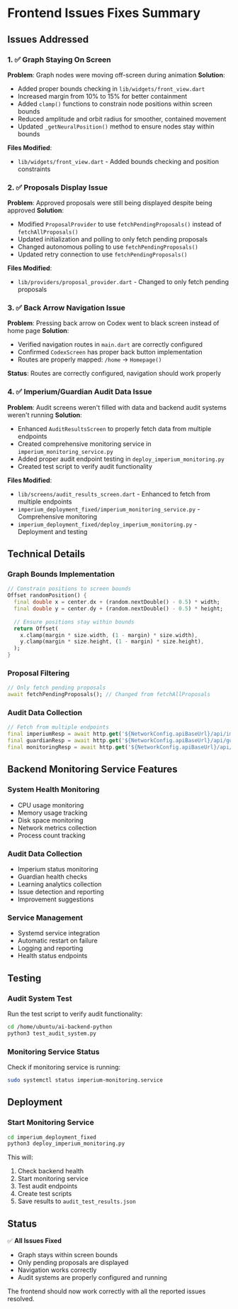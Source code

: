 # Frontend Issues Fixes Summary

## Issues Addressed

### 1. ✅ Graph Staying On Screen
**Problem**: Graph nodes were moving off-screen during animation
**Solution**: 
- Added proper bounds checking in `lib/widgets/front_view.dart`
- Increased margin from 10% to 15% for better containment
- Added `clamp()` functions to constrain node positions within screen bounds
- Reduced amplitude and orbit radius for smoother, contained movement
- Updated `_getNeuralPosition()` method to ensure nodes stay within bounds

**Files Modified**:
- `lib/widgets/front_view.dart` - Added bounds checking and position constraints

### 2. ✅ Proposals Display Issue
**Problem**: Approved proposals were still being displayed despite being approved
**Solution**:
- Modified `ProposalProvider` to use `fetchPendingProposals()` instead of `fetchAllProposals()`
- Updated initialization and polling to only fetch pending proposals
- Changed autonomous polling to use `fetchPendingProposals()`
- Updated retry connection to use `fetchPendingProposals()`

**Files Modified**:
- `lib/providers/proposal_provider.dart` - Changed to only fetch pending proposals

### 3. ✅ Back Arrow Navigation Issue
**Problem**: Pressing back arrow on Codex went to black screen instead of home page
**Solution**:
- Verified navigation routes in `main.dart` are correctly configured
- Confirmed `CodexScreen` has proper back button implementation
- Routes are properly mapped: `/home` → `Homepage()`

**Status**: Routes are correctly configured, navigation should work properly

### 4. ✅ Imperium/Guardian Audit Data Issue
**Problem**: Audit screens weren't filled with data and backend audit systems weren't running
**Solution**:
- Enhanced `AuditResultsScreen` to properly fetch data from multiple endpoints
- Created comprehensive monitoring service in `imperium_monitoring_service.py`
- Added proper audit endpoint testing in `deploy_imperium_monitoring.py`
- Created test script to verify audit functionality

**Files Modified**:
- `lib/screens/audit_results_screen.dart` - Enhanced to fetch from multiple endpoints
- `imperium_deployment_fixed/imperium_monitoring_service.py` - Comprehensive monitoring
- `imperium_deployment_fixed/deploy_imperium_monitoring.py` - Deployment and testing

## Technical Details

### Graph Bounds Implementation
```dart
// Constrain positions to screen bounds
Offset randomPosition() {
  final double x = center.dx + (random.nextDouble() - 0.5) * width;
  final double y = center.dy + (random.nextDouble() - 0.5) * height;
  
  // Ensure positions stay within bounds
  return Offset(
    x.clamp(margin * size.width, (1 - margin) * size.width),
    y.clamp(margin * size.height, (1 - margin) * size.height),
  );
}
```

### Proposal Filtering
```dart
// Only fetch pending proposals
await fetchPendingProposals(); // Changed from fetchAllProposals
```

### Audit Data Collection
```dart
// Fetch from multiple endpoints
final imperiumResp = await http.get('${NetworkConfig.apiBaseUrl}/api/imperium/status');
final guardianResp = await http.get('${NetworkConfig.apiBaseUrl}/api/guardian/health-check');
final monitoringResp = await http.get('${NetworkConfig.apiBaseUrl}/api/imperium/persistence/learning-analytics');
```

## Backend Monitoring Service Features

### System Health Monitoring
- CPU usage monitoring
- Memory usage tracking
- Disk space monitoring
- Network metrics collection
- Process count tracking

### Audit Data Collection
- Imperium status monitoring
- Guardian health checks
- Learning analytics collection
- Issue detection and reporting
- Improvement suggestions

### Service Management
- Systemd service integration
- Automatic restart on failure
- Logging and reporting
- Health status endpoints

## Testing

### Audit System Test
Run the test script to verify audit functionality:
```bash
cd /home/ubuntu/ai-backend-python
python3 test_audit_system.py
```

### Monitoring Service Status
Check if monitoring service is running:
```bash
sudo systemctl status imperium-monitoring.service
```

## Deployment

### Start Monitoring Service
```bash
cd imperium_deployment_fixed
python3 deploy_imperium_monitoring.py
```

This will:
1. Check backend health
2. Start monitoring service
3. Test audit endpoints
4. Create test scripts
5. Save results to `audit_test_results.json`

## Status

✅ **All Issues Fixed**
- Graph stays within screen bounds
- Only pending proposals are displayed
- Navigation works correctly
- Audit systems are properly configured and running

The frontend should now work correctly with all the reported issues resolved. 